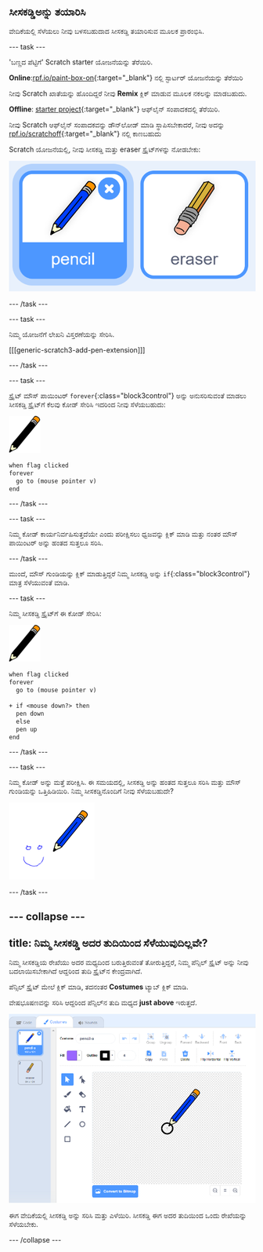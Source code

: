 ## ಸೀಸಕಡ್ಡಿಅನ್ನು ತಯಾರಿಸಿ

ವೇದಿಕೆಯಲ್ಲಿ ಸೆಳೆಯಲು ನೀವು ಬಳಸಬಹುದಾದ ಸೀಸಕಡ್ಡಿ ತಯಾರಿಸುವ ಮೂಲಕ ಪ್ರಾರಂಭಿಸಿ.

\--- task \---

'ಬಣ್ಣದ ಪೆಟ್ಟಿಗೆ' Scratch starter ಯೋಜನೆಯನ್ನು ತೆರೆಯಿರಿ.

**Online**:[rpf.io/paint-box-on](http://rpf.io/paint-box-on){:target="_blank"} ನಲ್ಲಿ ಸ್ಟಾರ್ಟರ್ ಯೋಜನೆಯನ್ನು ತೆರೆಯಿರಿ

ನೀವು Scratch ಖಾತೆಯನ್ನು ಹೊಂದಿದ್ದರೆ ನೀವು **Remix** ಕ್ಲಿಕ್ ಮಾಡುವ ಮೂಲಕ ನಕಲನ್ನು ಮಾಡಬಹುದು.

**Offline**: [starter project](http://rpf.io/p/en/paint-box-go){:target="_blank"} ಆಫ್‌ಲೈನ್ ಸಂಪಾದಕದಲ್ಲಿ ತೆರೆಯಿರಿ.

ನೀವು Scratch ಆಫ್‌ಲೈನ್ ಸಂಪಾದಕವನ್ನು ಡೌನ್‌ಲೋಡ್ ಮಾಡಿ ಸ್ಥಾಪಿಸಬೇಕಾದರೆ, ನೀವು ಅದನ್ನು [rpf.io/scratchoff](http://rpf.io/scratchoff){:target="_blank"} ನಲ್ಲಿ ಕಾಣಬಹುದು

Scratch ಯೋಜನೆಯಲ್ಲಿ, ನೀವು ಸೀಸಕಡ್ಡಿ ಮತ್ತು eraser ಸ್ಪ್ರೈಟ್‌ಗಳನ್ನು ನೋಡಬೇಕು:

![screenshot](images/paint-starter.png)

\--- /task \---

\--- task \---

ನಿಮ್ಮ ಯೋಜನೆಗೆ ಲೇಖನಿ ವಿಸ್ತರಣೆಯನ್ನು ಸೇರಿಸಿ.

[[[generic-scratch3-add-pen-extension]]]

\--- /task \---

\--- task \---

ಸ್ಪ್ರೈಟ್ ಮೌಸ್ ಪಾಯಿಂಟರ್ `forever`{:class="block3control"} ಅನ್ನು ಅನುಸರಿಸುವಂತೆ ಮಾಡಲು ಸೀಸಕಡ್ಡಿ ಸ್ಪ್ರೈಟ್‌ಗೆ ಕೆಲವು ಕೋಡ್ ಸೇರಿಸಿ ಇದರಿಂದ ನೀವು ಸೆಳೆಯಬಹುದು:

![pencil](images/pencil.png)

```blocks3
when flag clicked
forever
  go to (mouse pointer v)
end
```

\--- /task \---

\--- task \---

ನಿಮ್ಮ ಕೋಡ್ ಕಾರ್ಯನಿರ್ವಹಿಸುತ್ತದೆಯೇ ಎಂದು ಪರೀಕ್ಷಿಸಲು ಧ್ವಜವನ್ನು ಕ್ಲಿಕ್ ಮಾಡಿ ಮತ್ತು ನಂತರ ಮೌಸ್ ಪಾಯಿಂಟರ್ ಅನ್ನು ಹಂತದ ಸುತ್ತಲೂ ಸರಿಸಿ.

\--- /task \---

ಮುಂದೆ, ಮೌಸ್ ಗುಂಡಿಯನ್ನು ಕ್ಲಿಕ್ ಮಾಡುತ್ತಿದ್ದರೆ ನಿಮ್ಮ ಸೀಸಕಡ್ಡಿ ಅನ್ನು `if`{:class="block3control"} ಮಾತ್ರ ಸೆಳೆಯುವಂತೆ ಮಾಡಿ.

\--- task \---

ನಿಮ್ಮ ಸೀಸಕಡ್ಡಿ ಸ್ಪ್ರೈಟ್‌ಗೆ ಈ ಕೋಡ್ ಸೇರಿಸಿ:

![pencil](images/pencil.png)

```blocks3
when flag clicked
forever
  go to (mouse pointer v)

+ if <mouse down?> then
  pen down
  else
  pen up
end
```

\--- /task \---

\--- task \---

ನಿಮ್ಮ ಕೋಡ್ ಅನ್ನು ಮತ್ತೆ ಪರೀಕ್ಷಿಸಿ. ಈ ಸಮಯದಲ್ಲಿ, ಸೀಸಕಡ್ಡಿ ಅನ್ನು ಹಂತದ ಸುತ್ತಲೂ ಸರಿಸಿ ಮತ್ತು ಮೌಸ್ ಗುಂಡಿಯನ್ನು ಒತ್ತಿಹಿಡಿಯಿರಿ. ನಿಮ್ಮ ಸೀಸಕಡ್ಡಿನೊಂದಿಗೆ ನೀವು ಸೆಳೆಯಬಹುದೇ?

![screenshot](images/paint-draw.png)

\--- /task \---

## \--- collapse \---

## title: ನಿಮ್ಮ ಸೀಸಕಡ್ಡಿ ಅದರ ತುದಿಯಿಂದ ಸೆಳೆಯುವುದಿಲ್ಲವೇ?

ನಿಮ್ಮ ಸೀಸಕಡ್ಡಿಯ ರೇಖೆಯು ಅದರ ಮಧ್ಯದಿಂದ ಬರುತ್ತಿರುವಂತೆ ತೋರುತ್ತಿದ್ದರೆ, ನಿಮ್ಮ ಪೆನ್ಸಿಲ್ ಸ್ಪ್ರೈಟ್ ಅನ್ನು ನೀವು ಬದಲಾಯಿಸಬೇಕಾಗಿದೆ ಆದ್ದರಿಂದ ತುದಿ ಸ್ಪ್ರೈಟ್‌ನ ಕೇಂದ್ರವಾಗಿದೆ.

ಪೆನ್ಸಿಲ್ ಸ್ಪ್ರೈಟ್ ಮೇಲೆ ಕ್ಲಿಕ್ ಮಾಡಿ, ತದನಂತರ **Costumes** ಟ್ಯಾಬ್ ಕ್ಲಿಕ್ ಮಾಡಿ.

ವೇಷಭೂಷಣವನ್ನು ಸರಿಸಿ ಆದ್ದರಿಂದ ಪೆನ್ಸಿಲ್‌ನ ತುದಿ ಮಧ್ಯದ **just above** ಇರುತ್ತದೆ.

![Costume center](images/costume-center-annotated.png)

ಈಗ ವೇದಿಕೆಯಲ್ಲಿ ಸೀಸಕಡ್ಡಿ ಅನ್ನು ಸರಿಸಿ ಮತ್ತು ಎಳೆಯಿರಿ. ಸೀಸಕಡ್ಡಿ ಈಗ ಅದರ ತುದಿಯಿಂದ ಒಂದು ರೇಖೆಯನ್ನು ಸೆಳೆಯಬೇಕು.

\--- /collapse \---